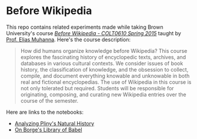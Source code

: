 # Before Wikipedia

This repo contains related experiments made while taking Brown University's course [*Before Wikipedia - COLT0610 Spring 2015*](https://courses.brown.edu/courses/spring-2015/colt-0610q-s01) taught by [Prof. Elias Muhanna](http://eliasmuhanna.com/). Here's the course description:
> How did humans organize knowledge before Wikipedia? This course explores the fascinating history of encyclopedic texts, archives, and databases in various cultural contexts. We consider issues of book history, the classification of knowledge, and the obsession to collect, compile, and document everything knowable and unknowable in both real and fictional encyclopedias. The use of Wikipedia in this course is not only tolerated but required. Students will be responsible for originating, composing, and curating new Wikipedia entries over the course of the semester.

Here are links to the notebooks:
- [Analyzing Pliny's Natural History](http://nbviewer.jupyter.org/github/henrywallace/before-wikipedia/blob/master/Analyzing%20Pliny%27s%20Natural%20History.ipynb)
- [On Borge's Library of Babel]()
